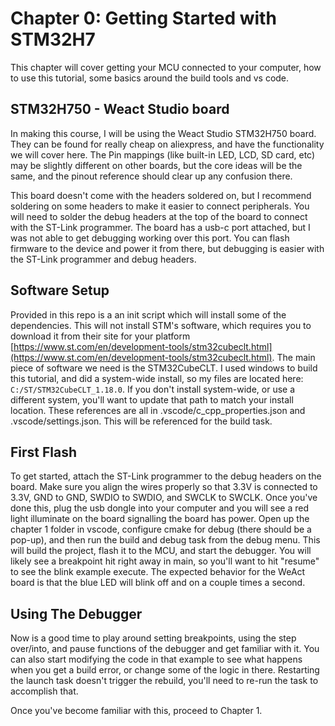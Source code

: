 # Chapter 0: Getting Started with STM32H7

This chapter will cover getting your MCU connected to your computer, how to use this tutorial, some basics around the build tools and vs code.

## STM32H750 - Weact Studio board

In making this course, I will be using the Weact Studio STM32H750 board. They can be found for really cheap on aliexpress, and have the functionality we will cover here. The Pin mappings (like built-in LED, LCD, SD card, etc) may be slightly different on other boards, but the core ideas will be the same, and the pinout reference should clear up any confusion there.

This board doesn't come with the headers soldered on, but I recommend soldering on some headers to make it easier to connect peripherals. You will need to solder the debug headers at the top of the board to connect with the ST-Link programmer. The board has a usb-c port attached, but I was not able to get debugging working over this port. You can flash firmware to the device and power it from there, but debugging is easier with the ST-Link programmer and debug headers.

## Software Setup

Provided in this repo is a an init script which will install some of the dependencies. This will not install STM's software, which requires you to download it from their site for your platform [https://www.st.com/en/development-tools/stm32cubeclt.html](https://www.st.com/en/development-tools/stm32cubeclt.html). The main piece of software we need is the STM32CubeCLT. I used windows to build this tutorial, and did a system-wide install, so my files are located here: `C:/ST/STM32CubeCLT_1.18.0`. If you don't install system-wide, or use a different system, you'll want to update that path to match your install location. These references are all in .vscode/c_cpp_properties.json and .vscode/settings.json. This will be referenced for the build task.

## First Flash

To get started, attach the ST-Link programmer to the debug headers on the board. Make sure you align the wires properly so that 3.3V is connected to 3.3V, GND to GND, SWDIO to SWDIO, and SWCLK to SWCLK. Once you've done this, plug the usb dongle into your computer and you will see a red light illuminate on the board signalling the board has power. Open up the chapter 1 folder in vscode, configure cmake for debug (there should be a pop-up), and then run the build and debug task from the debug menu. This will build the project, flash it to the MCU, and start the debugger. You will likely see a breakpoint hit right away in main, so you'll want to hit "resume" to see the blink example execute. The expected behavior for the WeAct board is that the blue LED will blink off and on a couple times a second.

## Using The Debugger

Now is a good time to play around setting breakpoints, using the step over/into, and pause functions of the debugger and get familiar with it. You can also start modifying the code in that example to see what happens when you get a build error, or change some of the logic in there. Restarting the launch task doesn't trigger the rebuild, you'll need to re-run the task to accomplish that.

Once you've become familiar with this, proceed to Chapter 1.
